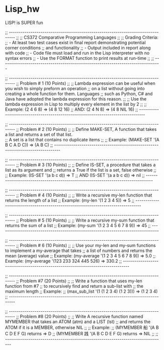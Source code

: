 # Lisp_hw
LISP! is SUPER fun

;; ---------------------------------------------------------------------------------
;;
;; CS372 Comparative Programming Languages
;; 
;; Grading Criteria:
;; -  At least two test cases exist in final report demonstrating potential corner conditions 
;;    and functionality 
;; - Output included in report along with code
;; - Code file must load and run in the Lisp interpreter with no syntax errors
;; - Use the FORMAT function to print results at run-time
;;
;; ---------------------------------------------------------------------------------

;; ---------------------------------------------------------------------------------
;; Problem # 1 (10 Points)
;;
;; Lambda expression can be useful when you wish to simply preform an operation 
;; on a list without going into creating a whole function for them.  Languages
;; such as Python, C# and Java have adopted the lambda expression for this reason.
;;
;; Use the lambda expression in Lisp to multiply every element in the list by 2
;;
;;  Example: (2 4 6 8) => (4 8 12 16)
;;      AND: (2 4 N 8) => (4 8 NIL 16)
;; ---------------------------------------------------------------------------------

;; ---------------------------------------------------------------------------------
;; Problem # 2 (10 Points)
;;
;; Define MAKE-SET, A function that takes a list and returns a set of that list.  
;; A set is a list that contains no duplicate items
;;
;;  Example: (MAKE-SET '(A B C A D C)) => (A B C) 
;; ---------------------------------------------------------------------------------

;; ---------------------------------------------------------------------------------
;; Problem # 3 (10 Points)
;;
;; Define IS-SET, a procedure that takes a list as its argument and 
;; returns a True if the list is a set, false otherwise 
;;
;;  Example: (IS-SET '(a b c d)) => T 
;;       AND (IS-SET '(a a b c d)) => nil
;; ---------------------------------------------------------------------------------

;; ---------------------------------------------------------------------------------
;; Problem # 4 (10 Points)
;;
;; Write a recursive my-len function that returns the length of a list
;;      Example: (my-len '(1 2 3 4 5)) => 5
;; ---------------------------------------------------------------------------------

;; ---------------------------------------------------------------------------------
;; Problem # 5 (10 Points)
;;
;; Write a recursive my-sum function that returns the sum of a list
;;      Example: (my-sum '(1 2 3 4 5 6 7 8 9)) => 45
;; ---------------------------------------------------------------------------------

;; ---------------------------------------------------------------------------------
;; Problem # 6 (10 Points)
;;
;; Use your my-len and my-sum functions to implement a my-average that takes 
;;     a list of numbers and returns the mean (average) value
;;     Example: (my-average '(1 2 3 4 5 6 7 8 9)) => 5.0
;;     Example: (my-average '(123 233 324 445 526) => 330.2
;; ---------------------------------------------------------------------------------

;; ---------------------------------------------------------------------------------
;; Problem #7 (20 Points)
;;
;; Write a function that uses my-len function from #7
;; to recursively find and return a sub-list with
;; the maximum length
;; Example:
;;      (max_sub_list '(1 (1 2 3 4) (1 2 3))) => (1 2 3 4)
;; ---------------------------------------------------------------------------------

;; ---------------------------------------------------------------------------------
;; Problem #8 (20 Points)
;;
;; Write A recursive function named MYMEMBER that takes an ATOM (atm) and a LIST (lst) 
;; and returns the ATOM if it is a MEMBER, otherwise NIL
;;
;; Example:
;;        (MYMEMBER 船 '(A B C D E F G) returns => D
;;        (MYMEMBER 践 '(A B C D E F G) returns => NIL
;;
;; ---------------------------------------------------------------------------------

